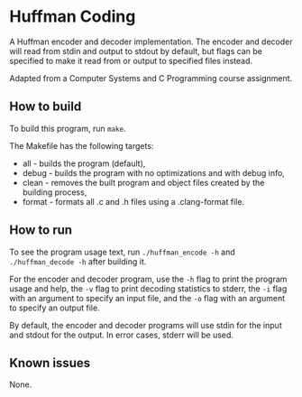 # Huffman Coding

A Huffman encoder and decoder implementation. The encoder and decoder will read from stdin and output to stdout by default, but flags can be specified to make it read from or output to specified files instead.

Adapted from a Computer Systems and C Programming course assignment.

## How to build

To build this program, run `make`.

The Makefile has the following targets:

- all - builds the program (default),
- debug - builds the program with no optimizations and with debug info,
- clean - removes the built program and object files created by the building process,
- format - formats all .c and .h files using a .clang-format file.

## How to run

To see the program usage text, run `./huffman_encode -h` and `./huffman_decode -h` after building it.

For the encoder and decoder program, use the `-h` flag to print the program usage and help, the `-v` flag to print decoding statistics to stderr, the `-i` flag with an argument to specify an input file, and the `-o` flag with an argument to specify an output file.

By default, the encoder and decoder programs will use stdin for the input and stdout for the output. In error cases, stderr will be used.

## Known issues

None.
